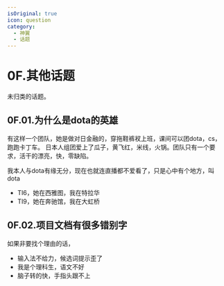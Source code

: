 ```yaml
---
isOriginal: true
icon: question
category:
  - 神翼
  - 话题
---
```


# 0F.其他话题

未归类的话题。

## 0F.01.为什么是dota的英雄

有这样一个团队，她是做对日金融的，穿拖鞋裤衩上班，课间可以团dota，cs，跑跑卡丁车。
日本人组团爱上了瓜子，黄飞红，米线，火锅。团队只有一个要求，活干的漂亮，快，零缺陷。

我本人与dota有缘无分，现在也就连直播都不爱看了，只是心中有个地方，叫dota

* TI6，她在西雅图，我在特拉华
* TI9，她在奔驰馆，我在大虹桥

## 0F.02.项目文档有很多错别字

如果非要找个理由的话，

* 输入法不给力，候选词提示歪了
* 我是个理科生，语文不好
* 脑子转的快，手指头跟不上
